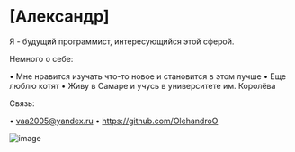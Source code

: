 # [Александр]

Я - будущий программист, интересующийся этой сферой. 

Немного о себе:

• Мне нравится изучать что-то новое и становится в этом лучше
• Еще люблю котят
• Живу в Самаре и учусь в университете им. Королёва

Связь:

• vaa2005@yandex.ru
• https://github.com/OlehandroO

![image](..\portfolio\photo.jpg)